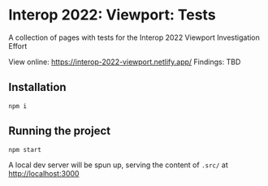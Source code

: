 # Interop 2022: Viewport: Tests

A collection of pages with tests for the Interop 2022 Viewport Investigation Effort

View online: https://interop-2022-viewport.netlify.app/
Findings: TBD

## Installation

```
npm i
```

## Running the project

```
npm start
```

A local dev server will be spun up, serving the content of `.src/` at [http://localhost:3000](http://localhost:3000)
